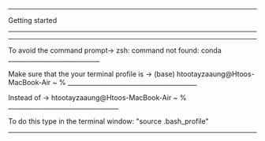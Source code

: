_______________
Getting started
_______________


____________________________________________________________________________________________

To avoid the command prompt-> zsh: command not found: conda
			      _____________________________

Make sure that the your terminal profile is -> (base) htootayzaaung@Htoos-MacBook-Air ~ %
						_________________________________________


Instead of -> htootayzaaung@Htoos-MacBook-Air ~ %
	      ___________________________________


To do this type in the terminal window: "source .bash_profile"

____________________________________________________________________________________________



